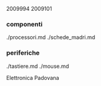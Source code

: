 2009994
2009101

### componenti
./processori.md
./schede_madri.md

### periferiche
./tastiere.md
./mouse.md

Elettronica Padovana

